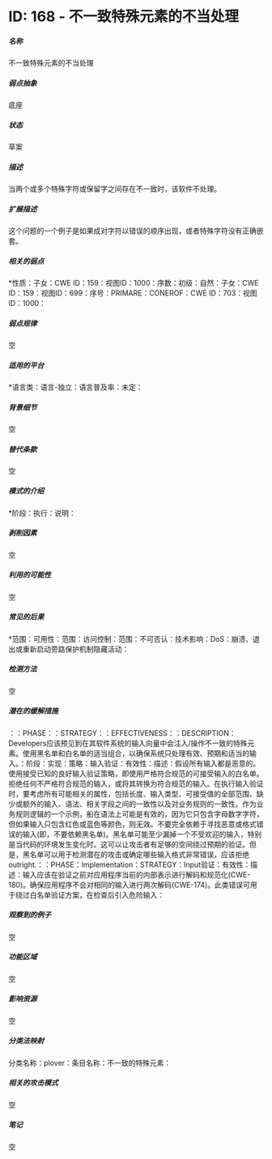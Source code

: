 # ID: 168 - 不一致特殊元素的不当处理
<h5>名称</h5>不一致特殊元素的不当处理
<h5>弱点抽象</h5>底座
<h5>状态</h5>草案
<h5>描述</h5>当两个或多个特殊字符或保留字之间存在不一致时，该软件不处理。
<h5>扩展描述</h5>这个问题的一个例子是如果成对字符以错误的顺序出现，或者特殊字符没有正确嵌套。
<h5>相关的弱点</h5>*性质：子女：CWE ID：159：视图ID：1000：序数：初级：自然：子女：CWE ID：159：视图ID：699：序号：PRIMARE：CONEROF：CWE ID：703：视图ID：1000：
<h5>弱点规律</h5>空
<h5>适用的平台</h5>*语言类：语言-独立：语言普及率：未定：
<h5>背景细节</h5>空
<h5>替代条款</h5>空
<h5>模式的介绍</h5>*阶段：执行：说明：
<h5>剥削因素</h5>空
<h5>利用的可能性</h5>空
<h5>常见的后果</h5>*范围：可用性：范围：访问控制：范围：不可否认：技术影响：DoS：崩溃、退出或重新启动旁路保护机制隐藏活动：
<h5>检测方法</h5>空
<h5>潜在的缓解措施</h5>：：PHASE：：STRATEGY：：EFFECTIVENESS：：DESCRIPTION：Developers应该预见到在其软件系统的输入向量中会注入/操作不一致的特殊元素。使用黑名单和白名单的适当组合，以确保系统只处理有效、预期和适当的输入。：阶段：实现：策略：输入验证：有效性：描述：假设所有输入都是恶意的。使用接受已知的良好输入验证策略，即使用严格符合规范的可接受输入的白名单。拒绝任何不严格符合规范的输入，或将其转换为符合规范的输入。在执行输入验证时，要考虑所有可能相关的属性，包括长度、输入类型、可接受值的全部范围、缺少或额外的输入、语法、相关字段之间的一致性以及对业务规则的一致性。作为业务规则逻辑的一个示例，船在语法上可能是有效的，因为它只包含字母数字字符，但如果输入只包含红色或蓝色等颜色，则无效。不要完全依赖于寻找恶意或格式错误的输入(即，不要依赖黑名单)。黑名单可能至少漏掉一个不受欢迎的输入，特别是当代码的环境发生变化时。这可以让攻击者有足够的空间绕过预期的验证。但是，黑名单可以用于检测潜在的攻击或确定哪些输入格式非常错误，应该拒绝outright.：：PHASE：Implementation：STRATEGY：Input验证：有效性：描述：输入应该在验证之前对应用程序当前的内部表示进行解码和规范化(CWE-180)。确保应用程序不会对相同的输入进行两次解码(CWE-174)。此类错误可用于绕过白名单验证方案，在检查后引入危险输入：
<h5>观察到的例子</h5>空
<h5>功能区域</h5>空
<h5>影响资源</h5>空
<h5>分类法映射</h5>分类名称：plover：条目名称：不一致的特殊元素：
<h5>相关的攻击模式</h5>空
<h5>笔记</h5>空

